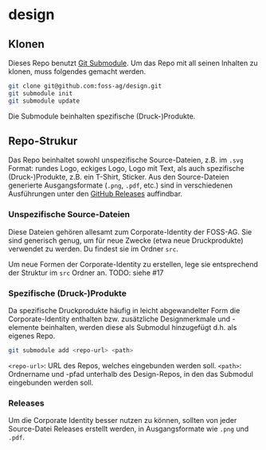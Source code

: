 # design

## Klonen
Dieses Repo benutzt [Git Submodule](https://git-scm.com/book/en/v2/Git-Tools-Submodules). Um das Repo mit all seinen Inhalten zu klonen, muss folgendes gemacht werden.

```bash
git clone git@github.com:foss-ag/design.git
git submodule init
git submodule update
```

Die Submodule beinhalten spezifische (Druck-)Produkte. 

## Repo-Strukur
Das Repo beinhaltet sowohl unspezifische Source-Dateien, z.B. im `.svg` Format: rundes Logo, eckiges Logo, Logo mit Text, als auch spezifische (Druck-)Produkte, z.B. ein T-Shirt, Sticker. Aus den Source-Dateien generierte Ausgangsformate (`.png`, `.pdf`, etc.) sind in verschiedenen Ausführungen unter den [GitHub Releases](https://github.com/foss-ag/design/releases) auffindbar.

### Unspezifische Source-Dateien
Diese Dateien gehören allesamt zum Corporate-Identity der FOSS-AG. Sie sind generisch genug, um für neue Zwecke (etwa neue Druckprodukte) verwendet zu werden. Du findest sie im Ordner `src`.

Um neue Formen der Corporate-Identity zu erstellen, lege sie entsprechend der Struktur im `src` Ordner an. TODO: siehe #17

### Spezifische (Druck-)Produkte
Da spezifische Druckprodukte häufig in leicht abgewandelter Form die Corporate-Identity enthalten bzw. zusätzliche Designmerkmale und -elemente beinhalten, werden diese als Submodul hinzugefügt d.h. als eigenes Repo.

```bash
git submodule add <repo-url> <path>
```

`<repo-url>`: URL des Repos, welches eingebunden werden soll.
`<path>`: Ordnername und -pfad unterhalb des Design-Repos, in den das Submodul eingebunden werden soll.

### Releases
Um die Corporate Identity besser nutzen zu können, sollten von jeder Source-Datei Releases erstellt werden, in Ausgangsformate wie `.png` und `.pdf`.
